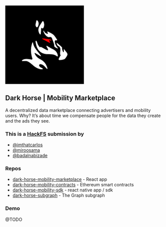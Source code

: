 ![Logo](dark-horse-black.png)

## Dark Horse | Mobility Marketplace
A decentralized data marketplace connecting advertisers and mobility users. Why? It’s about time we compensate people for the data they create and the ads they see.

### This is a [HackFS](https://hackfs.com/) submission by
- [@imthatcarlos](https://github.com/imthatcarlos)
- [@miroosama](https://github.com/miroosama)
- [@badalnabizade](https://github.com/badalnabizade)

### Repos
- [dark-horse-mobility-marketplace](https://github.com/imthatcarlos/dark-horse-mobility-marketplace) - React app
- [dark-horse-mobility-contracts](https://github.com/imthatcarlos/dark-horse-mobility-contracts) - Ethereum smart contracts
- [dark-horse-mobility-sdk](https://github.com/imthatcarlos/dark-horse-mobility-sdk) - react native app / sdk
- [dark-horse-subgraph](https://github.com/imthatcarlos/dark-horse-subgraph) - The Graph subgraph

### Demo
@TODO
